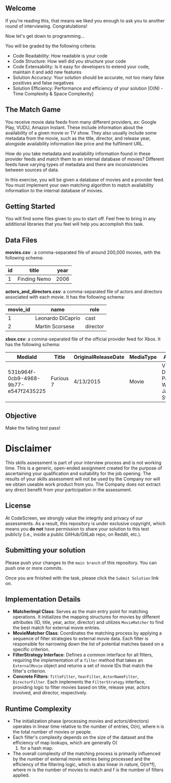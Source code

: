 ## Welcome

If you're reading this, that means we liked you enough to ask you to another round of interviewing. Congratulations!

Now let's get down to programming...

You will be graded by the following criteria:
- Code Readability:  How readable is your code
- Code Structure: How well did you structure your code
- Code Extensability: Is it easy for developers to extend your code, maintain it and add new features
- Solution Accuracy: Your solution should be accurate, not too many false positives and false negatives
- Solution Efficiency: Performance and efficiency of your solution [O(N) - Time Complexity & Space Complexity]

## The Match Game

You receive movie data feeds from many different providers, ex: Google Play, VUDU, Amazon Instant.
These include information about the availability of a given movie or TV show. 
They also usually include some metadata from  the movie, such as the title, director, and release year, alongside availability information like price and the fulfilment URL.

How do you take metadata and availability information found in these provider feeds and match them to an internal database of movies? 
Different feeds have varying types of metadata and there are inconsistencies between sources of data.

In this exercise, you will be given a database of movies and a provider feed. 
You must implement your own matching algorithm to match availability information to the internal database of movies.

## Getting Started 

You will find some files given to you to start off. Feel free to bring in any additional libraries that you feel will help
you accomplish this task.

## Data Files

**movies.csv** : a comma-separated file of around 200,000 movies, with the following schema:

| id | title | year |
| ------------ | ----- | ---- |
| 1            | Finding Nemo | 2006 |

**actors_and_directors.csv**: a comma-separated file of actors and directors associated with each movie. It has the following schema:

| movie_id | name | role |
| ------------ | ---- | -------- |
| 1            | Leonardo DiCaprio | cast |
| 2            | Martin Scorsese | director|

**xbox.csv**: a comma-separated file of the official provider feed for Xbox. It has the following schema:

| MediaId | Title | OriginalReleaseDate | MediaType | Actors | Director | XboxLiveURL |
| ------- | ----- | ------------------- | --------- | ------ | -------- | ----------- |
| 531b964f-0cb9-4968-9b77-e547f2435225| Furious 7 | 4/13/2015 | Movie | Vin Diesel, Paul Walker, Jason Statham | James Wan | video.xbox.com  

## Objective
Make the failing test pass!

# Disclaimer

This skills assessment is part of your interview process and is not working time. This is a generic, open-ended assignment 
created for the purpose of ascertaining your qualification and suitability for the job opening. The results of your skills assessment
will not be used by the Company nor will we obtain useable work product from you. The Company does not extract any direct benefit from 
your participation in the assessment.
## License

At CodeScreen, we strongly value the integrity and privacy of our assessments. As a result, this repository is under exclusive copyright, which means you **do not** have permission to share your solution to this test publicly (i.e., inside a public GitHub/GitLab repo, on Reddit, etc.). <br>

## Submitting your solution

Please push your changes to the `main branch` of this repository. You can push one or more commits. <br>

Once you are finished with the task, please click the `Submit Solution` link on.

## Implementation Details

- **MatcherImpl Class**: Serves as the main entry point for matching operations. It initializes the mapping structures
  for movies by different attributes (ID, title, year, actor, director) and utilizes `MovieMatcher` to find the best
  match for external movie entries.
- **MovieMatcher Class**: Coordinates the matching process by applying a sequence of filter strategies to external movie
  data. Each filter is responsible for narrowing down the list of potential matches based on a specific criterion.
- **FilterStrategy Interface**: Defines a common interface for all filters, requiring the implementation of a `filter`
  method that takes an `ExternalMovie` object and returns a set of movie IDs that match the filter's criterion.
- **Concrete Filters**: `TitleFilter`, `YearFilter`, `ActorNameFilter`, `DirectorFilter`. Each implements
  the `FilterStrategy` interface, providing logic to filter movies based on title, release year, actors involved, and
  director, respectively.

## Runtime Complexity

- The initialization phase (processing movies and actors/directors) operates in linear time relative to the number of
  entries, O(n), where n is the total number of movies or people.
- Each filter's complexity depends on the size of the dataset and the efficiency of map lookups, which are generally O(
  1) for a hash map.
- The overall complexity of the matching process is primarily influenced by the number of external movie entries being
  processed and the efficiency of the filtering logic, which is also linear in nature, O(m*f), where m is the number of
  movies to match and f is the number of filters applied.